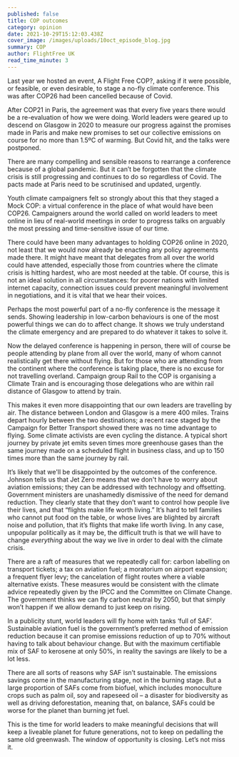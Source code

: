 ```yaml
---
published: false
title: COP outcomes
category: opinion
date: 2021-10-29T15:12:03.438Z
cover_image: /images/uploads/10oct_episode_blog.jpg
summary: COP
author: FlightFree UK
read_time_minute: 3
---
```

Last year we hosted an event, A Flight Free COP?, asking if it were possible, or feasible, or even desirable, to stage a no-fly climate conference. This was after COP26 had been cancelled because of Covid. 

After COP21 in Paris, the agreement was that every five years there would be a re-evaluation of how we were doing. World leaders were geared up to descend on Glasgow in 2020 to measure our progress against the promises made in Paris and make new promises to set our collective emissions on course for no more than 1.5ºC of warming. But Covid hit, and the talks were postponed.

There are many compelling and sensible reasons to rearrange a conference because of a global pandemic. But it can’t be forgotten that the climate crisis is still progressing and continues to do so regardless of Covid. The pacts made at Paris need to be scrutinised and updated, urgently. 

Youth climate campaigners felt so strongly about this that they staged a Mock COP: a virtual conference in the place of what would have been COP26. Campaigners around the world called on world leaders to meet online in lieu of real-world meetings in order to progress talks on arguably the most pressing and time-sensitive issue of our time.

There could have been many advantages to holding COP26 online in 2020, not least that we would now already be enacting any policy agreements made there. It might have meant that delegates from all over the world could have attended, especially those from countries where the climate crisis is hitting hardest, who are most needed at the table. Of course, this is not an ideal solution in all circumstances: for poorer nations with limited internet capacity, connection issues could prevent meaningful involvement in negotiations, and it is vital that we hear their voices. 

Perhaps the most powerful part of a no-fly conference is the message it sends. Showing leadership in low-carbon behaviours is one of the most powerful things we can do to affect change. It shows we truly understand the climate emergency and are prepared to do whatever it takes to solve it.

Now the delayed conference is happening in person, there will of course be people attending by plane from all over the world, many of whom cannot realistically get there without flying. But for those who are attending from the continent where the conference is taking place, there is no excuse for not travelling overland. Campaign group Rail to the COP is organising a Climate Train and is encouraging those delegations who are within rail distance of Glasgow to attend by train. 

This makes it even more disappointing that our own leaders are travelling by air. The distance between London and Glasgow is a mere 400 miles. Trains depart hourly between the two destinations; a recent race staged by the Campaign for Better Transport showed there was no time advantage to flying. Some climate activists are even cycling the distance. A typical short journey by private jet emits seven times more greenhouse gases than the same journey made on a scheduled flight in business class, and up to 150 times more than the same journey by rail.

It’s likely that we'll be disappointed by the outcomes of the conference. Johnson tells us that Jet Zero means that we don't have to worry about aviation emissions; they can be addressed with technology and offsetting. Government ministers are unashamedly dismissive of the need for demand reduction. They clearly state that they don’t want to control how people live their lives, and that “flights make life worth living.” It’s hard to tell families who cannot put food on the table, or whose lives are blighted by aircraft noise and pollution, that it’s flights that make life worth living. In any case, unpopular politically as it may be, the difficult truth is that we will have to change *everything* about the way we live in order to deal with the climate crisis. 

There are a raft of measures that we repeatedly call for: carbon labelling on transport tickets; a tax on aviation fuel; a moratorium on airport expansion; a frequent flyer levy; the cancelation of flight routes where a viable alternative exists. These measures would be consistent with the climate advice repeatedly given by the IPCC and the Committee on Climate Change. The government thinks we can fly carbon neutral by 2050, but that simply won’t happen if we allow demand to just keep on rising. 

In a publicity stunt, world leaders will fly home with tanks ‘full of SAF’. Sustainable aviation fuel is the government’s preferred method of emission reduction because it can promise emissions reduction of up to 70% without having to talk about behaviour change. But with the maximum certifiable mix of SAF to kerosene at only 50%, in reality the savings are likely to be a lot less.

There are all sorts of reasons why SAF isn’t sustainable. The emissions savings come in the manufacturing stage, not in the burning stage. But a large proportion of SAFs come from biofuel, which includes monoculture crops such as palm oil, soy and rapeseed oil – a disaster for biodiversity as well as driving deforestation, meaning that, on balance, SAFs could be worse for the planet than burning jet fuel. 

This is the time for world leaders to make meaningful decisions that will keep a liveable planet for future generations, not to keep on pedalling the same old greenwash. The window of opportunity is closing. Let’s not miss it.